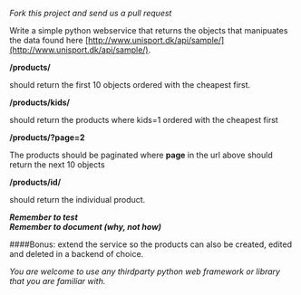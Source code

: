 _Fork this project and send us a pull request_

Write a simple python webservice that returns the objects that manipuates the data found here [http://www.unisport.dk/api/sample/](http://www.unisport.dk/api/sample/).


**/products/**  


should return the first 10 objects ordered with the cheapest first.
 
**/products/kids/**
 
should return the products where kids=1 ordered with the cheapest first

**/products/?page=2**
 
 The products should be paginated where **page** in the url above should return the next 10 objects  

 **/products/id/**
 
should return the individual product.


 
**_Remember to test_**   
**_Remember to document (why, not how)_**

####Bonus:
 extend the service so the products can also be created, edited and deleted in a backend of choice.


_You are welcome to use any thirdparty python web framework or library that you are familiar with._  


